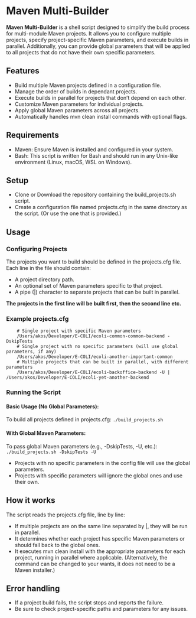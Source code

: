 # Maven Multi-Builder

**Maven Multi-Builder** is a shell script designed to simplify the build process for multi-module Maven projects. It allows you to configure multiple projects, specify project-specific Maven parameters, and execute builds in parallel. Additionally, you can provide global parameters that will be applied to all projects that do not have their own specific parameters.

## Features

- Build multiple Maven projects defined in a configuration file.
- Manage the order of builds in dependant projects.
- Execute builds in parallel for projects that don’t depend on each other.
- Customize Maven parameters for individual projects.
- Apply global Maven parameters across all projects.
- Automatically handles mvn clean install commands with optional flags.

## Requirements

- Maven: Ensure Maven is installed and configured in your system.
- Bash: This script is written for Bash and should run in any Unix-like environment (Linux, macOS, WSL on Windows).

## Setup

- Clone or Download the repository containing the build_projects.sh script.
- Create a configuration file named projects.cfg in the same directory as the script. (Or use the one that is provided.)

## Usage

### Configuring Projects

The projects you want to build should be defined in the projects.cfg file. Each line in the file should contain:

- A project directory path.
- An optional set of Maven parameters specific to that project.
- A pipe (|) character to separate projects that can be built in parallel.

**The projects in the first line will be built first, then the second line etc.**

### Example projects.cfg

        # Single project with specific Maven parameters
        /Users/akos/Developer/E-COLI/ecoli-common-common-backend -DskipTests
        # Single project with no specific parameters (will use global parameters, if any)
        /Users/akos/Developer/E-COLI/ecoli-another-important-common
        # Multiple projects that can be built in parallel, with different parameters
        /Users/akos/Developer/E-COLI/ecoli-backoffice-backend -U | /Users/akos/Developer/E-COLI/ecoli-yet-another-backend

### Running the Script

#### Basic Usage (No Global Parameters):

To build all projects defined in projects.cfg: `./build_projects.sh`

#### With Global Maven Parameters:

To pass global Maven parameters (e.g., -DskipTests, -U, etc.): `./build_projects.sh -DskipTests -U`

- Projects with no specific parameters in the config file will use the global parameters.
- Projects with specific parameters will ignore the global ones and use their own.

## How it works

The script reads the projects.cfg file, line by line:

- If multiple projects are on the same line separated by |, they will be run in parallel.
- It determines whether each project has specific Maven parameters or should fall back to the global ones.
- It executes mvn clean install with the appropriate parameters for each project, running in parallel where applicable. (Alternatively, the command can be changed to your wants, it does not need to be a Maven installer.)

## Error handling

- If a project build fails, the script stops and reports the failure.
- Be sure to check project-specific paths and parameters for any issues.
